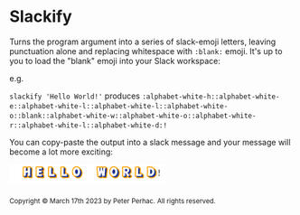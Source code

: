 # Slackify

Turns the program argument into a series of slack-emoji letters, leaving punctuation alone and replacing whitespace with `:blank:` emoji. It's up to you to load the "blank" emoji into your Slack workspace:

e.g.

`slackify 'Hello World!'` produces `:alphabet-white-h::alphabet-white-e::alphabet-white-l::alphabet-white-l::alphabet-white-o::blank::alphabet-white-w::alphabet-white-o::alphabet-white-r::alphabet-white-l::alphabet-white-d:!`

You can copy-paste the output into a slack message and your message will become a lot more exciting:

![Hello World!](slack-hello-world.png)

<sub>Copyright © March 17th 2023 by Peter Perhac. All rights reserved.</sub>
